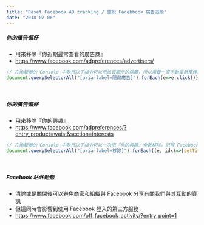 ```yaml
---
title: "Reset Facebook AD tracking / 重設 Facebbook 廣告追蹤"
date: "2018-07-06"
---
```


##### 你的廣告偏好 
* 用來移除『你近期最常查看的廣告商』
* https://www.facebook.com/adpreferences/advertisers/

```js
// 在瀏覽器的 Console 中執行以下指令可以把該頁顯示的隱藏，所以需要一直手動重新整理。記得 Facebook 要是使用繁體中文版
document.querySelectorAll("[aria-label=隱藏廣告]").forEach(e=>e.click());
```


</br>


##### 你的廣告偏好 
* 用來移除『你的興趣』
* https://www.facebook.com/adpreferences/?entry_product=waist&section=interests

```js
// 在瀏覽器的 Console 中執行以下指令可以一次把『你的興趣』全數移除。記得 Facebook 要是使用繁體中文版
document.querySelectorAll("[aria-label=移除]").forEach((e, idx)=>{setTimeout(()=>e.click(), idx*1000)})
```

</br>

##### Facebook 站外動態
* 清除或是關閉後可以避免商家和組織與 Facebook 分享有關我們與其互動的資訊
* 但這同時會影響到使用 Facebook 登入的第三方服務
* https://www.facebook.com/off_facebook_activity/?entry_point=1

